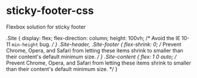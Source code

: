 # sticky-footer-css
Flexbox solution for sticky footer

.Site {
  display: flex;
  flex-direction: column;
  height: 100vh; /* Avoid the IE 10-11 `min-height` bug. */
}
.Site-header,
.Site-footer {
  flex-shrink: 0; /* Prevent Chrome, Opera, and Safari from letting these items shrink to smaller than their content's default minimum size. */
}
.Site-content {
  flex: 1 0 auto; /* Prevent Chrome, Opera, and Safari from letting these items shrink to smaller than their content's default minimum size. */
}

